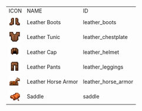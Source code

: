 <table>
	<tablebody>
		<tr>
			<td>ICON</td>
			<td>NAME</td>
			<td>ID</td>
		</tr>
		<tr>
			<td><img src="mc_icon/combat/leather_boots.png"></td>
			<td>Leather Boots</td>
			<td>leather_boots</td>
		</tr>
		<tr>
			<td><img src="mc_icon/combat/leather_chestplate.png"></td>
			<td>Leather Tunic</td>
			<td>leather_chestplate</td>
		</tr>
		<tr>
			<td><img src="mc_icon/combat/leather_helmet.png"></td>
			<td>Leather Cap</td>
			<td>leather_helmet</td>
		</tr>
		<tr>
			<td><img src="mc_icon/combat/leather_leggings.png"></td>
			<td>Leather Pants</td>
			<td>leather_leggings</td>
		</tr>
		<tr>
			<td><img src="mc_icon/misc/horse_armor/leather_horse_armor.png"></td>
			<td>Leather Horse Armor</td>
			<td>leather_horse_armor</td>
		</tr>
		<tr>
			<td><img src="mc_icon/transportation/saddle.png"></td>
			<td>Saddle</td>
			<td>saddle</td>
		</tr>
	</tablebody>
</table>